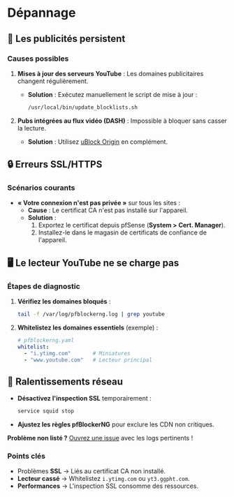 # Dépannage

## 🚫 Les publicités persistent

### Causes possibles

1. **Mises à jour des serveurs YouTube** : Les domaines publicitaires changent régulièrement.
   - **Solution** : Exécutez manuellement le script de mise à jour :

     ```bash
     /usr/local/bin/update_blocklists.sh
     ```

2. **Pubs intégrées au flux vidéo (DASH)** : Impossible à bloquer sans casser la lecture.
   - **Solution** : Utilisez [uBlock Origin](https://ublockorigin.com/) en complément.

## 🔒 Erreurs SSL/HTTPS

### Scénarios courants

- **« Votre connexion n'est pas privée »** sur tous les sites :
  - **Cause** : Le certificat CA n'est pas installé sur l'appareil.
  - **Solution** :  
    1. Exportez le certificat depuis pfSense (**System > Cert. Manager**).  
    2. Installez-le dans le magasin de certificats de confiance de l'appareil.

## 🖥️ Le lecteur YouTube ne se charge pas

### Étapes de diagnostic

1. **Vérifiez les domaines bloqués** :
  
   ```bash
   tail -f /var/log/pfblockerng.log | grep youtube
   ```

2. **Whitelistez les domaines essentiels** (exemple) :
  
   ```yaml
   # pfblockerng.yaml
   whitelist:
     - "i.ytimg.com"       # Miniatures
     - "www.youtube.com"   # Lecteur principal
   ```

## 🐢 Ralentissements réseau

- **Désactivez l'inspection SSL** temporairement :

  ```bash
  service squid stop
  ```

- **Ajustez les règles pfBlockerNG** pour exclure les CDN non critiques.

**Problème non listé ?** [Ouvrez une issue](/.github/ISSUE_TEMPLATE/bug_report.md) avec les logs pertinents !

### Points clés

- Problèmes **SSL** → Liés au certificat CA non installé.
- **Lecteur cassé** → Whitelistez `i.ytimg.com` ou `yt3.ggpht.com`.
- **Performances** → L'inspection SSL consomme des ressources.
